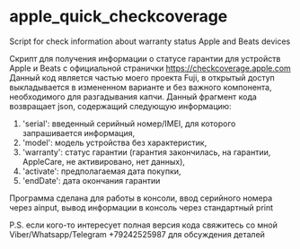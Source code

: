# apple_quick_checkcoverage
Script for check information about warranty status Apple and Beats devices

Скрипт для получения информации о статусе гарантии для устройств Apple и Beats с официальной странички https://checkcoverage.apple.com
Данный код является частью моего проекта Fuji, в открытый доступ выкладывается в измененном варианте и без важного компонента, необходимого для разгадывания капчи.
Данный фрагмент кода возвращает json, содержащий следующую информацию:
1. 'serial': введенный серийный номер/IMEI, для которого запрашивается информация,
2. 'model': модель устройства без характеристик,
3. 'warranty': статус гарантии (гарантия закончилась, на гарантии, AppleCare, не активировано, нет данных),
4. 'activate': предполагаемая дата покупки,
5. 'endDate': дата окончания гарантии

Программа сделана для работы в консоли, ввод серийного номера через ainput, вывод информации в консоль через стандартный print

P.S. если кого-то интересует полная версия кода свяжитесь со мной Viber/Whatsapp/Telegram +79242525987 для обсуждения деталей
